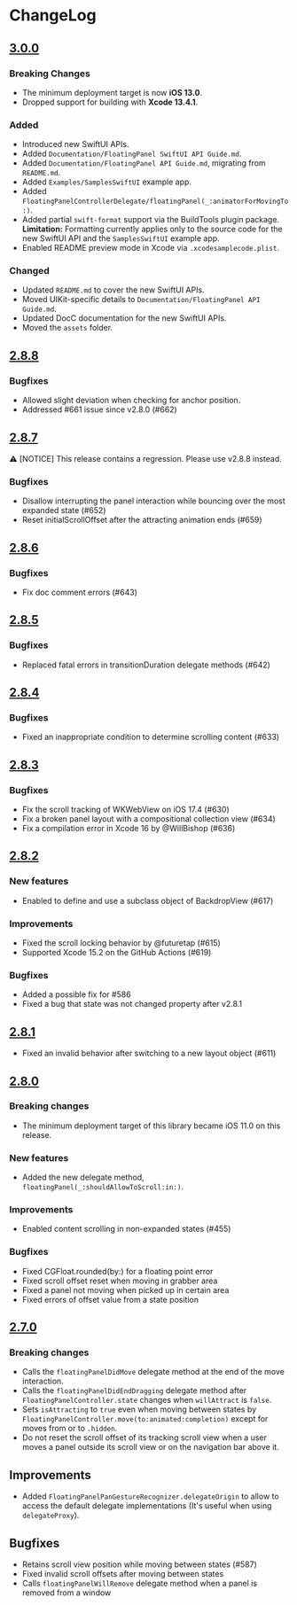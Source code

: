 # ChangeLog

## [3.0.0](https://github.com/scenee/FloatingPanel/releases/tag/3.0.0)

### Breaking Changes

- The minimum deployment target is now **iOS 13.0**.
- Dropped support for building with **Xcode 13.4.1**.

### Added

- Introduced new SwiftUI APIs.
- Added `Documentation/FloatingPanel SwiftUI API Guide.md`.
- Added `Documentation/FloatingPanel API Guide.md`, migrating from `README.md`.
- Added `Examples/SamplesSwiftUI` example app.
- Added `FloatingPanelControllerDelegate/floatingPanel(_:animatorForMovingTo:)`.
- Added partial `swift-format` support via the BuildTools plugin package.  
  **Limitation:** Formatting currently applies only to the source code for the
  new SwiftUI API and the `SamplesSwiftUI` example app.
- Enabled README preview mode in Xcode via `.xcodesamplecode.plist`.

### Changed

- Updated `README.md` to cover the new SwiftUI APIs.
- Moved UIKit-specific details to `Documentation/FloatingPanel API Guide.md`.
- Updated DocC documentation for the new SwiftUI APIs.
- Moved the `assets` folder.

## [2.8.8](https://github.com/scenee/FloatingPanel/releases/tag/2.8.8)

### Bugfixes

- Allowed slight deviation when checking for anchor position.
- Addressed #661 issue since v2.8.0  (#662)

## [2.8.7](https://github.com/scenee/FloatingPanel/releases/tag/2.8.7)

:warning: [NOTICE] This release contains a regression. Please use v2.8.8 instead.

### Bugfixes

- Disallow interrupting the panel interaction while bouncing over the most
  expanded state (#652)
- Reset initialScrollOffset after the attracting animation ends (#659)

## [2.8.6](https://github.com/scenee/FloatingPanel/releases/tag/2.8.6)

### Bugfixes

- Fix doc comment errors (#643)

## [2.8.5](https://github.com/scenee/FloatingPanel/releases/tag/2.8.5)

### Bugfixes

- Replaced fatal errors in transitionDuration delegate methods (#642)

## [2.8.4](https://github.com/scenee/FloatingPanel/releases/tag/2.8.4)

### Bugfixes

- Fixed an inappropriate condition to determine scrolling content (#633)

## [2.8.3](https://github.com/scenee/FloatingPanel/releases/tag/2.8.3)

### Bugfixes

- Fix the scroll tracking of WKWebView on iOS 17.4 (#630)
- Fix a broken panel layout with a compositional collection view (#634)
- Fix a compilation error in Xcode 16 by @WillBishop (#636)

## [2.8.2](https://github.com/scenee/FloatingPanel/releases/tag/2.8.2)

### New features

- Enabled to define and use a subclass object of BackdropView (#617)

### Improvements

- Fixed the scroll locking behavior by @futuretap (#615)
- Supported Xcode 15.2 on the GitHub Actions (#619)

### Bugfixes

- Added a possible fix for #586
- Fixed a bug that state was not changed property after v2.8.1

## [2.8.1](https://github.com/scenee/FloatingPanel/releases/tag/2.8.1)

- Fixed an invalid behavior after switching to a new layout object (#611)

## [2.8.0](https://github.com/scenee/FloatingPanel/releases/tag/2.8.0)

### Breaking changes

- The minimum deployment target of this library became iOS 11.0 on this release.

### New features

- Added the new delegate method, `floatingPanel(_:shouldAllowToScroll:in:)`.

### Improvements

- Enabled content scrolling in non-expanded states (#455)

### Bugfixes

- Fixed CGFloat.rounded(by:) for a floating point error
- Fixed scroll offset reset when moving in grabber area
- Fixed a panel not moving when picked up in certain area
- Fixed errors of offset value from a state position

## [2.7.0](https://github.com/scenee/FloatingPanel/releases/tag/2.7.0)

### Breaking changes

- Calls the `floatingPanelDidMove` delegate method at the end of the move
  interaction.
- Calls the `floatingPanelDidEndDragging` delegate method after
  `FloatingPanelController.state` changes when `willAttract` is `false`.
- Sets `isAttracting` to `true` even when moving between states by
  `FloatingPanelController.move(to:animated:completion)` except for moves from
  or to `.hidden`.
- Do not reset the scroll offset of its tracking scroll view when a user moves a
  panel outside its scroll view or on the navigation bar above it.

## Improvements

- Added `FloatingPanelPanGestureRecognizer.delegateOrigin`  to allow to access
  the default delegate implementations (It's useful when using `delegateProxy`).

## Bugfixes

- Retains scroll view position while moving between states (#587)
- Fixed invalid scroll offsets after moving between states
- Calls `floatingPanelWillRemove` delegate method when a panel is removed from a
  window
